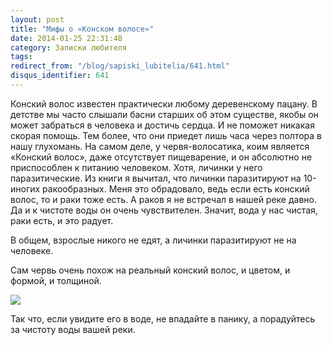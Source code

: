 ```yaml
---
layout: post
title: "Мифы о «Конском волосе»"
date: 2014-01-25 22:31:48
category: Записки любителя
tags:
redirect_from: "/blog/sapiski_lubitelia/641.html"
disqus_identifier: 641
---
```

Конский волос известен практически любому деревенскому пацану. В детстве
мы часто слышали басни старших об этом существе, якобы он может
забраться в человека и достичь сердца. И не поможет никакая скорая
помощь. Тем более, что они приедет лишь часа через полтора в нашу
глухомань. На самом деле, у червя-волосатика, коим является «Конский
волос», даже отсутствует пищеварение, и он абсолютно не приспособлен к
питанию человеком. Хотя, личинки у него паразитические. Из книги я
вычитал, что личинки паразитируют на 10-иногих ракообразных. Меня это
обрадовало, ведь если есть конский волос, то и раки тоже есть. А раков я
не встречал в нашей реке давно. Да и к чистоте воды он очень
чувствителен. Значит, вода у нас чистая, раки есть, и это радует.

В общем, взрослые никого не едят, а личинки паразитируют не на человеке.

Сам червь очень похож на реальный конский волос, и цветом, и формой, и
толщиной.

![](http://fishingguru.ru/uploads/images/00/00/01/2014/01/25/cdfb63.jpg)

Так что, если увидите его в воде, не впадайте в панику, а порадуйтесь за
чистоту воды вашей реки.
